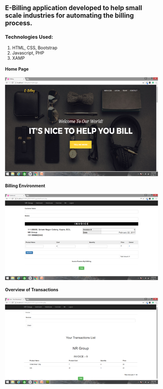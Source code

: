 ## E-Billing application developed to help small scale industries for automating the billing process. 
### Technologies Used:
1. HTML, CSS, Bootstrap
2. Javascript, PHP
3. XAMP

#### Home Page
![alt text](https://github.com/DineshReddyKommera/E-Billing/blob/master/Homepage.png)
#### Billing Environment
![alt text](https://github.com/DineshReddyKommera/E-Billing/blob/master/Billing.png)
#### Overview of Transactions
![alt text](https://github.com/DineshReddyKommera/E-Billing/blob/master/Transaction.png)
